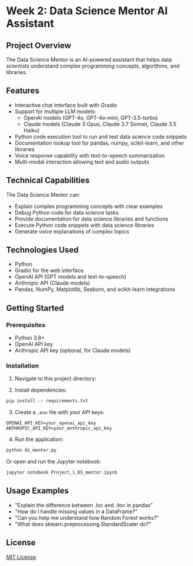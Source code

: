 # Week 2: Data Science Mentor AI Assistant

## Project Overview
The Data Science Mentor is an AI-powered assistant that helps data scientists understand complex programming concepts, algorithms, and libraries.

## Features
- Interactive chat interface built with Gradio
- Support for multiple LLM models:
  - OpenAI models (GPT-4o, GPT-4o-mini, GPT-3.5-turbo)
  - Claude models (Claude 3 Opus, Claude 3.7 Sonnet, Claude 3.5 Haiku)
- Python code execution tool to run and test data science code snippets
- Documentation lookup tool for pandas, numpy, scikit-learn, and other libraries
- Voice response capability with text-to-speech summarization
- Multi-modal interaction allowing text and audio outputs

## Technical Capabilities
The Data Science Mentor can:
- Explain complex programming concepts with clear examples
- Debug Python code for data science tasks
- Provide documentation for data science libraries and functions
- Execute Python code snippets with data science libraries
- Generate voice explanations of complex topics

## Technologies Used
- Python
- Gradio for the web interface
- OpenAI API (GPT models and text-to-speech)
- Anthropic API (Claude models)
- Pandas, NumPy, Matplotlib, Seaborn, and scikit-learn integrations

## Getting Started

### Prerequisites
- Python 3.8+
- OpenAI API key
- Anthropic API key (optional, for Claude models)

### Installation

1. Navigate to this project directory:


2. Install dependencies:
```bash
pip install -r requirements.txt
```

3. Create a `.env` file with your API keys:
```
OPENAI_API_KEY=your_openai_api_key
ANTHROPIC_API_KEY=your_anthropic_api_key
```

4. Run the application:
```bash
python ds_mentor.py
```
Or open and run the Jupyter notebook:
```bash
jupyter notebook Project_1_DS_mentor.ipynb
```

## Usage Examples
- "Explain the difference between .loc and .iloc in pandas"
- "How do I handle missing values in a DataFrame?"
- "Can you help me understand how Random Forest works?"
- "What does sklearn.preprocessing.StandardScaler do?"


## License
[MIT License](../LICENSE)
